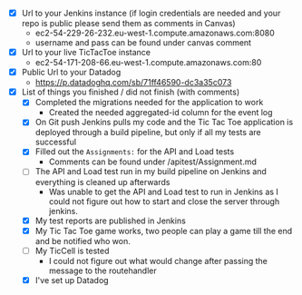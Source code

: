 * [x] Url to your Jenkins instance (if login credentials are needed and your repo is public please send them as comments in Canvas)
    - ec2-54-229-26-232.eu-west-1.compute.amazonaws.com:8080
    - username and pass can be found under canvas comment
* [x] Url to your live TicTacToe instance
    - ec2-54-171-208-66.eu-west-1.compute.amazonaws.com:80
* [x] Public Url to your Datadog
    - https://p.datadoghq.com/sb/71ff46590-dc3a35c073
* [x] List of things you finished / did not finish (with comments)
  * [x] Completed the migrations needed for the application to work
    * Created the needed aggregated-id column for the event log
  * [x] On Git push Jenkins pulls my code and the Tic Tac Toe application is deployed through a build pipeline, but only if all my tests are successful
  * [x] Filled out the `Assignments:` for the API and Load tests
    * Comments can be found under /apitest/Assignment.md
  * [ ] The API and Load test run in my build pipeline on Jenkins and everything is cleaned up afterwards
    * Was unable to get the API and Load test to run in Jenkins as I could not figure out how to start and close the server through jenkins.
  * [x] My test reports are published in Jenkins
  * [x] My Tic Tac Toe game works, two people can play a game till the end and be notified who won.
  * [ ] My TicCell is tested
    * I could not figure out what would change after passing the message to the routehandler
  * [x] I've set up Datadog

